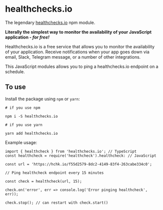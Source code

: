 # healthchecks.io

The legendary [healthchecks.io](https://healthchecks.io) npm module. 

**Literally the simplest way to monitor the availability of your JavaScript application - _for free!_**

Healthchecks.io is a free service that allows you to monitor the availability of your application. Receive notifications when your app goes down via email, Slack, Telegram message, or a number of other integrations.

This JavaScript modules allows you to ping a healthchecks.io endpoint on a schedule.

## To use

Install the package using `npm` or `yarn`:

```
# if you use npm

npm i -S healthchecks.io 
```
```
# if you use yarn

yarn add healthchecks.io 
```

Example usage:

```
import { healthcheck } from 'healthchecks.io'; // TypeScript
const healthcheck = require('healthcheck').healthcheck: // JavaScript

const url = 'https://hchk.io/f55d2579-8dc2-4149-83f4-263cabe334c0';

// Ping healthcheck endpoint every 15 minutes

const check = healthcheck(url, 15);

check.on('error', err => console.log('Error pinging healthcheck', err));

check.stop(); // can restart with check.start()
```




